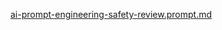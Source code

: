 [ai-prompt-engineering-safety-review.prompt.md](../../../prompts/ai-prompt-engineering-safety-review.prompt.md)